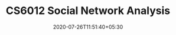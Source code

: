 ---
title: "CS6012 Social Network Analysis"
date: 2020-07-26T11:51:40+05:30
tags: [""]
categories: ["IITM Electives"]
authors: "Tarun kumar"
name: "tarun-kumar"
draft: false
images:
  - /images/research/dnn.png

---